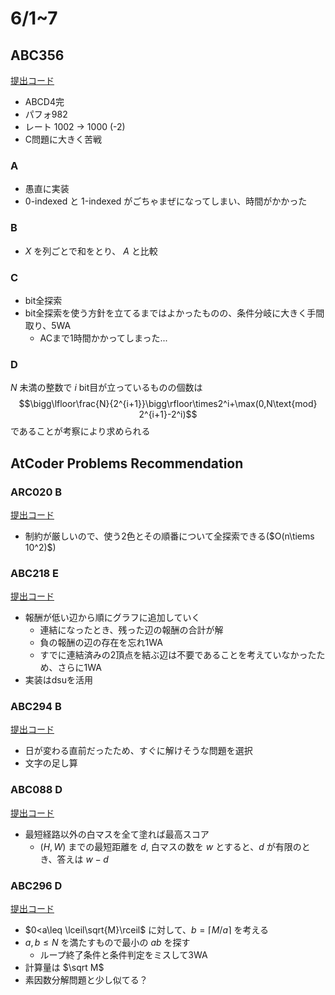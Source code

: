 # 6/1~7

## ABC356

[提出コード](https://atcoder.jp/contests/abc356/submissions?f.Task=&f.LanguageName=&f.Status=&f.User=dye8128)

- ABCD4完
- パフォ982
- レート 1002 -> 1000 (-2)
- C問題に大きく苦戦

### A

- 愚直に実装
- 0-indexed と 1-indexed がごちゃまぜになってしまい、時間がかかった

### B

- $X$ を列ごとで和をとり、 $A$ と比較

### C

- bit全探索
- bit全探索を使う方針を立てるまではよかったものの、条件分岐に大きく手間取り、5WA
  - ACまで1時間かかってしまった...

### D

$N$ 未満の整数で $i$ bit目が立っているものの個数は $$\bigg\lfloor\frac{N}{2^{i+1}}\bigg\rfloor\times2^i+\max(0,N\text{mod} 2^{i+1}-2^i)$$ であることが考察により求められる

## AtCoder Problems Recommendation

### ARC020 B

[提出コード](https://atcoder.jp/contests/arc020/tasks/arc020_2)

- 制約が厳しいので、使う2色とその順番について全探索できる($O(n\tiems 10^2)$)

### ABC218 E

[提出コード](https://atcoder.jp/contests/abc218/submissions/54209368)

- 報酬が低い辺から順にグラフに追加していく
  - 連結になったとき、残った辺の報酬の合計が解
  - 負の報酬の辺の存在を忘れ1WA
  - すでに連結済みの2頂点を結ぶ辺は不要であることを考えていなかったため、さらに1WA
- 実装はdsuを活用

### ABC294 B

[提出コード](https://atcoder.jp/contests/abc294/submissions/54234647)

- 日が変わる直前だったため、すぐに解けそうな問題を選択
- 文字の足し算

### ABC088 D

[提出コード](https://atcoder.jp/contests/abc088/submissions/54251906)

- 最短経路以外の白マスを全て塗れば最高スコア
  - $(H,W)$ までの最短距離を $d$, 白マスの数を $w$ とすると、$d$ が有限のとき、答えは $w-d$

### ABC296 D

[提出コード](https://atcoder.jp/contests/abc296/submissions/54281567)

- $0<a\leq \lceil\sqrt{M}\rceil$ に対して、$b = \lceil{M/a}\rceil$ を考える
- $a,b\le N$ を満たすもので最小の $ab$ を探す
  - ループ終了条件と条件判定をミスして3WA
- 計算量は $\sqrt M$
- 素因数分解問題と少し似てる？
